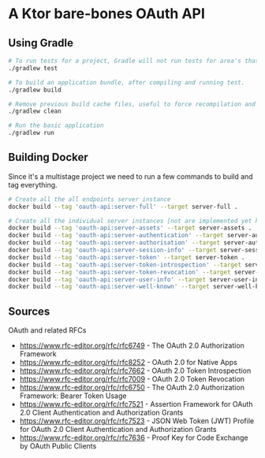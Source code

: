 # A Ktor bare-bones OAuth API

## Using Gradle
```bash
# To run tests for a project, Gradle will not run tests for area's that have not had any changes.
./gradlew test

# To build an application bundle, after compiling and running test.
./gradlew build

# Remove previous build cache files, useful to force recompilation and test.
./gradlew clean

# Run the basic application
./gradlew run
```

## Building Docker
Since it's a multistage project we need to run a few commands to build and tag everything.

```bash
# Create all the all endpoints server instance
docker build --tag 'oauth-api:server-full' --target server-full .

# Create all the individual server instances [not are implemented yet have]
docker build --tag 'oauth-api:server-assets' --target server-assets .
docker build --tag 'oauth-api:server-authentication' --target server-authentication .
docker build --tag 'oauth-api:server-authorisation' --target server-authorisation .
docker build --tag 'oauth-api:server-session-info' --target server-session-info .
docker build --tag 'oauth-api:server-token' --target server-token .
docker build --tag 'oauth-api:server-token-introspection' --target server-token-introspection .
docker build --tag 'oauth-api:server-token-revocation' --target server-token-revocation .
docker build --tag 'oauth-api:server-user-info' --target server-user-info .
docker build --tag 'oauth-api:server-well-known' --target server-well-known .
```

## Sources
OAuth and related RFCs
 * https://www.rfc-editor.org/rfc/rfc6749 - The OAuth 2.0 Authorization Framework
 * https://www.rfc-editor.org/rfc/rfc8252 - OAuth 2.0 for Native Apps
 * https://www.rfc-editor.org/rfc/rfc7662 - OAuth 2.0 Token Introspection
 * https://www.rfc-editor.org/rfc/rfc7009 - OAuth 2.0 Token Revocation
 * https://www.rfc-editor.org/rfc/rfc6750 - The OAuth 2.0 Authorization Framework: Bearer Token Usage
 * https://www.rfc-editor.org/rfc/rfc7521 - Assertion Framework for OAuth 2.0 Client Authentication and Authorization Grants
 * https://www.rfc-editor.org/rfc/rfc7523 - JSON Web Token (JWT) Profile for OAuth 2.0 Client Authentication and Authorization Grants
 * https://www.rfc-editor.org/rfc/rfc7636 - Proof Key for Code Exchange by OAuth Public Clients